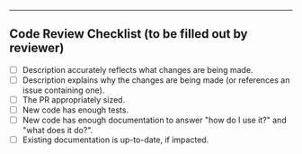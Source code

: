 
---

## Code Review Checklist (to be filled out by reviewer)

- [ ] Description accurately reflects what changes are being made.
- [ ] Description explains why the changes are being made (or references an issue containing one).
- [ ] The PR appropriately sized.
- [ ] New code has enough tests. 
- [ ] New code has enough documentation to answer "how do I use it?" and "what does it do?".
- [ ] Existing documentation is up-to-date, if impacted.
